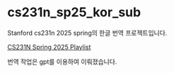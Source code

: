 # cs231n_sp25_kor_sub
Stanford cs231n 2025 spring의 한글 번역 프로젝트입니다.

[CS231N Spring 2025 Playlist](https://youtube.com/playlist?list=PLoROMvodv4rOmsNzYBMe0gJY2XS8AQg16&si=usJZq4ZMXOzC0GtE)


번역 작업은 gpt를 이용하여 이뤄졌습니다.
